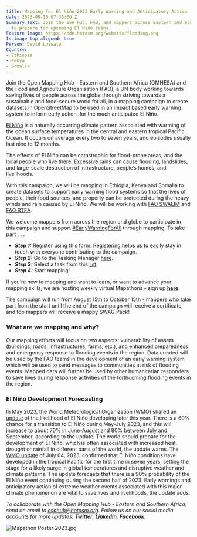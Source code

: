 ```yaml
---
title: Mapping for El Niño 2023 Early Warning and Anticipatory Action
date: 2023-08-10 07:36:00 Z
Summary Text: Join the ESA Hub, FAO, and mappers across Eastern and Southern Africa
  to prepare for upcoming El Niño rains.
Feature Image: https://cdn.hotosm.org/website/flooding.png
Is image top aligned: true
Person: David Luswata
Country:
- Ethiopia
- Kenya
- Somalia
---
```


Join the Open Mapping Hub - Eastern and Southern Africa (OMHESA) and the Food and Agriculture Organisation (FAO), a UN body working towards saving lives of people across the globe through striving towards a sustainable and food-secure world for all, in a mapping campaign to create datasets in OpenStreetMap to be used in an impact based early warning system to inform early action, for the much anticipated El Niño.

[El Niño](https://wmo.int/topics/el-nino-la-nina) is a naturally occurring climate pattern associated with warming of the ocean surface temperatures in the central and eastern tropical Pacific Ocean. It occurs on average every two to seven years, and episodes usually last nine to 12 months.

The effects of El Niño can be catastrophic for flood-prone areas, and the local people who live there. Excessive rains can cause flooding, landslides, and large-scale destruction of infrastructure, people’s homes, and livelihoods.

With this campaign, we will be mapping in Ethiopia, Kenya and Somalia to create datasets to support early warning flood systems so that the lives of people, their food sources, and property can be protected during the heavy winds and rain caused by El Niño. We will be working with [FAO SWALIM](http://www.faoswalim.org/) and [FAO RTEA](https://www.fao.org/africa/eastern-africa/en/).

We welcome mappers from across the region and globe to participate in this campaign and support [#EarlyWarningForAll](https://www.undrr.org/early-warnings-for-all) through mapping. To take part . . .

* ***Step 1:*** Register using [this form](https://forms.gle/4Vn5teNCy59ZZzj67). Registering helps us to easily stay in touch with everyone contributing to the campaign.
* ***Step 2:*** Go to the Tasking Manager [here](https://tasks.hotosm.org/).
* ***Step 3:*** Select a task from this [list](https://tasks.hotosm.org/explore?campaign=2023%20El%20Nino%20Mapping).
* ***Step 4:*** Start mapping!

If you’re new to mapping and want to learn, or want to advance your mapping skills, we are hosting weekly virtual Mapathons - sign up **[here](https://forms.gle/4Vn5teNCy59ZZzj67)**.

The campaign will run from August 15th to October 15th - mappers who take part from the start until the end of the campaign will receive a certificate, and top mappers will receive a mappy  SWAG Pack!

### What are we mapping and why?

Our mapping efforts will focus on two aspects; vulnerability of assets (buildings, roads, infrastructures, farms, etc.), and enhanced preparedness and emergency response to flooding events in the region. Data created will be used by the FAO teams in the development of an early warning system which will be used to send messages to communities at risk of flooding events. Mapped data will further be used by other humanitarian responders to save lives during response activities of the forthcoming flooding events in the region.

### El Niño Development Forecasting

In May 2023, the World Meteorological Organization (WMO) shared an [update](https://wmo.int/news/media-centre/wmo-update-prepare-el-nino) of the likelihood of El Niño developing later this year. There is a 60% chance for a transition to El Niño during May-July 2023, and this will increase to about 70% in June-August and 80% between July and September, according to the update. The world should prepare for the development of El Niño, which is often associated with increased heat, drought or rainfall in different parts of the world, the update warns. The [WMO update](https://wmo.int/news/media-centre/world-meteorological-organization-declares-onset-of-el-nino-conditions) of July 04, 2023, confirmed that El Niño conditions have developed in the tropical Pacific for the first time in seven years, setting the stage for a likely surge in global temperatures and disruptive weather and climate patterns. The update forecasts that there is a 90% probability of the El Niño event continuing during the second half of 2023. Early warnings and anticipatory action of extreme weather events associated with this major climate phenomenon are vital to save lives and livelihoods, the update adds.

*To collaborate with the Open Mapping Hub - Eastern and Southern Africa, send an email to [esahub@hotosm.org](esahub@hotosm.org). Follow us on our social media accounts for more updates: **[Twitter](https://twitter.com/openmapping_esa)**, **[LinkedIn](https://www.linkedin.com/showcase/the-open-mapping-hub-eastern-and-southern-africa/)**, **[Facebook](https://www.facebook.com/openmapping.esa)**.*

![Mapathon Poster 2023.jpg](https://cdn.hotosm.org/website/Mapathon+Poster+2023.jpg)

